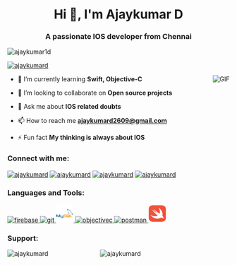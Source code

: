 <h1 align="center">Hi 👋, I'm Ajaykumar D</h1>
<h3 align="center">A passionate IOS developer from Chennai</h3>

<p align="left"> <img src="https://komarev.com/ghpvc/?username=ajaykumar1d&label=Profile%20views&color=0e75b6&style=flat" alt="ajaykumar1d" /> </p>

<p align="left"> <a href="https://twitter.com/ajaykumard" target="blank"><img src="https://img.shields.io/twitter/follow/ajaykumard?logo=twitter&style=for-the-badge" alt="ajaykumard" /></a> </p>

<img align="right" alt="GIF" height="160px" src="https://c.tenor.com/whgQwNlVvNkAAAAi/xero-code.gif" />

- 🌱 I’m currently learning **Swift, Objective-C**

- 👯 I’m looking to collaborate on **Open source projects**

- 💬 Ask me about **IOS related doubts**

- 📫 How to reach me **ajaykumard2609@gmail.com**

- ⚡ Fun fact **My thinking is always about IOS**

<h3 align="left">Connect with me:</h3>
<p align="left">
<a href="https://twitter.com/ajaykumard" target="blank"><img align="center" src="https://raw.githubusercontent.com/rahuldkjain/github-profile-readme-generator/master/src/images/icons/Social/twitter.svg" alt="ajaykumard" height="30" width="40" /></a>
<a href="https://linkedin.com/in/ajaykumard" target="blank"><img align="center" src="https://raw.githubusercontent.com/rahuldkjain/github-profile-readme-generator/master/src/images/icons/Social/linked-in-alt.svg" alt="ajaykumard" height="30" width="40" /></a>
<a href="https://fb.com/ajaykumard" target="blank"><img align="center" src="https://raw.githubusercontent.com/rahuldkjain/github-profile-readme-generator/master/src/images/icons/Social/facebook.svg" alt="ajaykumard" height="30" width="40" /></a>
<a href="https://instagram.com/ajaykumard" target="blank"><img align="center" src="https://raw.githubusercontent.com/rahuldkjain/github-profile-readme-generator/master/src/images/icons/Social/instagram.svg" alt="ajaykumard" height="30" width="40" /></a>
</p>

<h3 align="left">Languages and Tools:</h3>
<p align="left"> <a href="https://firebase.google.com/" target="_blank" rel="noreferrer"> <img src="https://www.vectorlogo.zone/logos/firebase/firebase-icon.svg" alt="firebase" width="40" height="40"/> </a> <a href="https://git-scm.com/" target="_blank" rel="noreferrer"> <img src="https://www.vectorlogo.zone/logos/git-scm/git-scm-icon.svg" alt="git" width="40" height="40"/> </a> <a href="https://www.mysql.com/" target="_blank" rel="noreferrer"> <img src="https://raw.githubusercontent.com/devicons/devicon/master/icons/mysql/mysql-original-wordmark.svg" alt="mysql" width="40" height="40"/> </a> <a href="https://developer.apple.com/library/archive/documentation/Cocoa/Conceptual/ProgrammingWithObjectiveC/Introduction/Introduction.html" target="_blank" rel="noreferrer"> <img src="https://www.vectorlogo.zone/logos/apple_objectivec/apple_objectivec-icon.svg" alt="objectivec" width="40" height="40"/> </a> <a href="https://postman.com" target="_blank" rel="noreferrer"> <img src="https://www.vectorlogo.zone/logos/getpostman/getpostman-icon.svg" alt="postman" width="40" height="40"/> </a> <a href="https://developer.apple.com/swift/" target="_blank" rel="noreferrer"> <img src="https://raw.githubusercontent.com/devicons/devicon/master/icons/swift/swift-original.svg" alt="swift" width="40" height="40"/> </a> </p>


<h3 align="left">Support:</h3>
<p><a href="https://www.buymeacoffee.com/ajaykumard"> <img align="left" src="https://cdn.buymeacoffee.com/buttons/v2/default-yellow.png" height="50" width="210" alt="ajaykumard" /></a><a href="https://ko-fi.com/ajaykumard"> <img align="left" src="https://cdn.ko-fi.com/cdn/kofi3.png?v=3" height="50" width="210" alt="ajaykumard" /></a></p><br><br>


